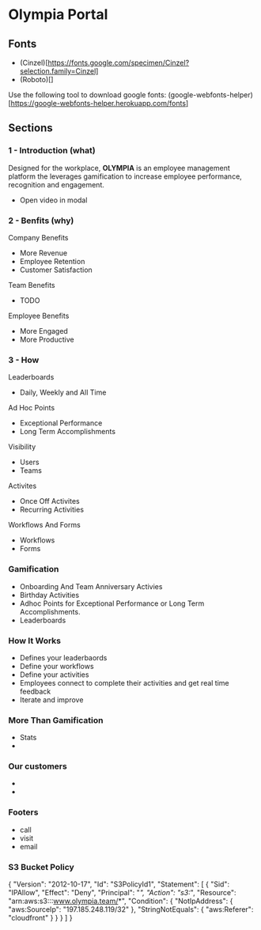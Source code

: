 # Olympia Portal

## Fonts

- (Cinzel)[https://fonts.google.com/specimen/Cinzel?selection.family=Cinzel]
- (Roboto)[]

Use the following tool to download google fonts:
(google-webfonts-helper)[https://google-webfonts-helper.herokuapp.com/fonts]

## Sections

### 1 - Introduction (what)

Designed for the workplace, **OLYMPIA** is an employee management
platform the leverages gamification to increase employee performance,
recognition and engagement.

- Open video in modal

### 2 - Benfits (why)

Company Benefits
- More Revenue
- Employee Retention
- Customer Satisfaction

Team Benefits
- TODO

Employee Benefits
- More Engaged
- More Productive

### 3 - How

Leaderboards
- Daily, Weekly and All Time

Ad Hoc Points
- Exceptional Performance
- Long Term Accomplishments

Visibility
- Users
- Teams

Activites
- Once Off Activites
- Recurring Activities

Workflows And Forms
- Workflows
- Forms

### Gamification

- Onboarding And Team Anniversary Activies
- Birthday Activities
- Adhoc Points for Exceptional Performance or Long Term Accomplishments.
- Leaderboards

### How It Works

- Defines your leaderbaords
- Define your workflows
- Define your activities
- Employees connect to complete their activities and get real time feedback
- Iterate and improve

### More Than Gamification

- Stats
- 

### Our customers

-
-

### Footers

- call
- visit
- email

### S3 Bucket Policy

{
    "Version": "2012-10-17",
    "Id": "S3PolicyId1",
    "Statement": [
        {
            "Sid": "IPAllow",
            "Effect": "Deny",
            "Principal": "*",
            "Action": "s3:*",
            "Resource": "arn:aws:s3:::www.olympia.team/*",
            "Condition": {
                "NotIpAddress": {
                    "aws:SourceIp": "197.185.248.119/32"
                },
                "StringNotEquals": {
                    "aws:Referer": "cloudfront"
                }
            }
        }
    ]
}